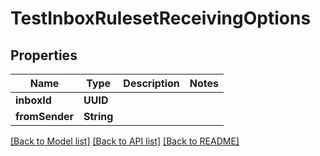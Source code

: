 # TestInboxRulesetReceivingOptions

## Properties
Name | Type | Description | Notes
------------ | ------------- | ------------- | -------------
**inboxId** | **UUID** |  | 
**fromSender** | **String** |  | 

[[Back to Model list]](../README#documentation-for-models) [[Back to API list]](../README#documentation-for-api-endpoints) [[Back to README]](../README)


